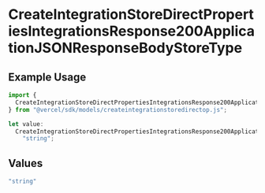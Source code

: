 # CreateIntegrationStoreDirectPropertiesIntegrationsResponse200ApplicationJSONResponseBodyStoreType

## Example Usage

```typescript
import {
  CreateIntegrationStoreDirectPropertiesIntegrationsResponse200ApplicationJSONResponseBodyStoreType,
} from "@vercel/sdk/models/createintegrationstoredirectop.js";

let value:
  CreateIntegrationStoreDirectPropertiesIntegrationsResponse200ApplicationJSONResponseBodyStoreType =
    "string";
```

## Values

```typescript
"string"
```